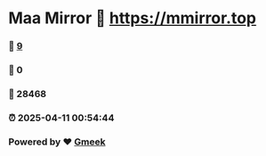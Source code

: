 # Maa Mirror :link: https://mmirror.top 
### :page_facing_up: [9](https://mmirror.top/tag.html) 
### :speech_balloon: 0 
### :hibiscus: 28468 
### :alarm_clock: 2025-04-11 00:54:44 
### Powered by :heart: [Gmeek](https://github.com/Meekdai/Gmeek)
